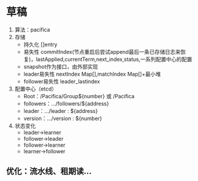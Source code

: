 # 草稿

1. 算法：pacifica
2. 存储
    - 持久化 []entry
    - 易失性 commitIndex(节点重启后尝试append最后一条已存储日志来恢复)，lastApplied,currentTerm,next_index,status,一系列配置中心的配置
    - snapshot作为接口，由外部实现
    - leader易失性 nextIndex Map[],matchIndex Map[]+最小堆
    - follower易失性 leader_lastindex
3. 配置中心（etcd）
    - Root：/Pacifica/Group${number} 或 /Pacifica
    - followers：.../followers/${address}
    - leader：.../leader : ${address}
    - version：.../version : ${number}
4. 状态变化
    - leader->learner
    - follower->leader
    - follower->learner
    - learner->follower

## 优化：流水线、租期读...